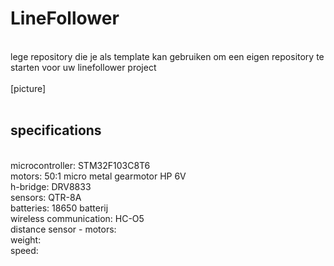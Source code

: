 # LineFollower
<br />
lege repository die je als template kan gebruiken om een eigen repository te starten voor uw linefollower project
<br />
<br />
[picture]
<br />
<br />
  
## specifications
<br />
microcontroller: STM32F103C8T6
<br />
motors: 50:1 micro metal gearmotor HP 6V
<br />
h-bridge: DRV8833
<br />
sensors: QTR-8A
<br />
batteries: 18650 batterij
<br />
wireless communication: HC-O5
<br />
distance sensor - motors:
<br />
weight: 
<br />
speed: 
<br />
